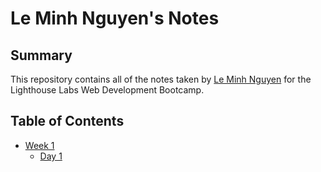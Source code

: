 # Le Minh Nguyen's Notes

## Summary 

This repository contains all of the notes taken by [Le Minh Nguyen](https://github.com/MikeNguyenTT) for the Lighthouse Labs Web Development Bootcamp.

## Table of Contents

* [Week 1](/Week_1)
  * [Day 1](/Week_1/Day_1)